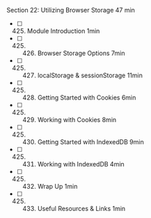 Section 22: Utilizing Browser Storage 47 min
- [ ] 425. Module Introduction 1min
- [ ] 425. 426. Browser Storage Options 7min
- [ ] 425. 427. localStorage & sessionStorage 11min
- [ ] 425. 428. Getting Started with Cookies 6min
- [ ] 425. 429. Working with Cookies 8min
- [ ] 425. 430. Getting Started with IndexedDB 9min
- [ ] 425. 431. Working with IndexedDB 4min
- [ ] 425. 432. Wrap Up 1min
- [ ] 425. 433. Useful Resources & Links 1min

